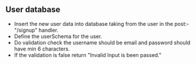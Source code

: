 ## User database

- Insert the new user data into database taking from the user in the post:- "/signup" handler.
- Define the userSchema for the user.
- Do validation check the username should be email and password should have min 6 characters.
- If the validation is false return "Invalid Input is been passed."